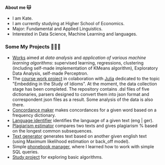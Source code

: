 #### About me 🐱
- I am Kate.
- I am currently studying at Higher School of Economics.
- Major: Fundamental and Applied Linguistics.
- Interested in Data Science, Machine Learning and languages.

### Some My Projects 👩🏻‍💻
- [Works](https://github.com/katearb/ipynb-projects) aimed at *data analysis* and *application of various machine learning algorithms*: supervised learning, regressions, clustering (including self-made implementation of KMeans algorithm), Exploratory Data Analysis, self-made Perceptron.
- The [course work project](https://github.com/katearb/idioms/tree/master) in colaboration with [Julia](https://github.com/juliakarabasova) dedicated to the topic "Embedding in the Study of Idioms". At the moment, the data collection stage has been completed. The repository contains .dsl files of five dictionaries, parsers designed to convert them into json format and correspondent json files as a result. Some analysis of the data is also there. 
- [Concordance maker](https://github.com/katearb/language_processing/tree/main/concordance_maker) makes concordances for a given word based on a frequency dictionary.
- [Language identifier](https://github.com/katearb/language_processing/tree/main/language_identifier) identifies the language of a given text (eng | ger).
- [Plagiarism estimator](https://github.com/katearb/language_processing/tree/main/plagiarism_estimator) compares two texts and gives plagiarism % based on the longest common subsequences.
- [Text generator](https://github.com/katearb/language_processing/tree/main/text_generator) generates text based on another given english text (using Maximum likelihood estimation or back_off model).
- Simple [phonebook manager](https://github.com/katearb/phonebook), where I learned how to work with simple SQL queries.
- [Study project](https://github.com/katearb/algorithms-python) for exploring basic algorithms.
